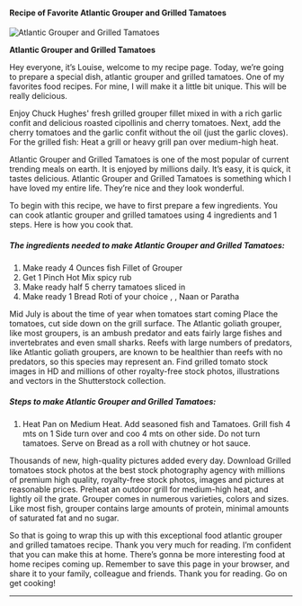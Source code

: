             

#### Recipe of Favorite Atlantic Grouper and Grilled Tamatoes

![Atlantic Grouper and Grilled Tamatoes](https://img-global.cpcdn.com/recipes/2dffc38daeab0c05/751x532cq70/atlantic-grouper-and-grilled-tamatoes-recipe-main-photo.jpg)

**Atlantic Grouper and Grilled Tamatoes**

Hey everyone, it’s Louise, welcome to my recipe page. Today, we’re going to prepare a special dish, atlantic grouper and grilled tamatoes. One of my favorites food recipes. For mine, I will make it a little bit unique. This will be really delicious.

Enjoy Chuck Hughes' fresh grilled grouper fillet mixed in with a rich garlic confit and delicious roasted cipollinis and cherry tomatoes. Next, add the cherry tomatoes and the garlic confit without the oil (just the garlic cloves). For the grilled fish: Heat a grill or heavy grill pan over medium-high heat.

Atlantic Grouper and Grilled Tamatoes is one of the most popular of current trending meals on earth. It is enjoyed by millions daily. It’s easy, it is quick, it tastes delicious. Atlantic Grouper and Grilled Tamatoes is something which I have loved my entire life. They’re nice and they look wonderful.

To begin with this recipe, we have to first prepare a few ingredients. You can cook atlantic grouper and grilled tamatoes using 4 ingredients and 1 steps. Here is how you cook that.

##### The ingredients needed to make Atlantic Grouper and Grilled Tamatoes:

1.  Make ready 4 Ounces fish Fillet of Grouper
2.  Get 1 Pinch Hot Mix spicy rub
3.  Make ready half 5 cherry tamatoes sliced in
4.  Make ready 1 Bread Roti of your choice , , Naan or Paratha

Mid July is about the time of year when tomatoes start coming Place the tomatoes, cut side down on the grill surface. The Atlantic goliath grouper, like most groupers, is an ambush predator and eats fairly large fishes and invertebrates and even small sharks. Reefs with large numbers of predators, like Atlantic goliath groupers, are known to be healthier than reefs with no predators, so this species may represent an. Find grilled tomato stock images in HD and millions of other royalty-free stock photos, illustrations and vectors in the Shutterstock collection.

##### Steps to make Atlantic Grouper and Grilled Tamatoes:

1.  Heat Pan on Medium Heat. Add seasoned fish and Tamatoes. Grill fish 4 mts on 1 Side turn over and coo 4 mts on other side. Do not turn tamatoes. Serve on Bread as a roll with chutney or hot sauce.

Thousands of new, high-quality pictures added every day. Download Grilled tomatoes stock photos at the best stock photography agency with millions of premium high quality, royalty-free stock photos, images and pictures at reasonable prices. Preheat an outdoor grill for medium-high heat, and lightly oil the grate. Grouper comes in numerous varieties, colors and sizes. Like most fish, grouper contains large amounts of protein, minimal amounts of saturated fat and no sugar.

So that is going to wrap this up with this exceptional food atlantic grouper and grilled tamatoes recipe. Thank you very much for reading. I’m confident that you can make this at home. There’s gonna be more interesting food at home recipes coming up. Remember to save this page in your browser, and share it to your family, colleague and friends. Thank you for reading. Go on get cooking!

* * *